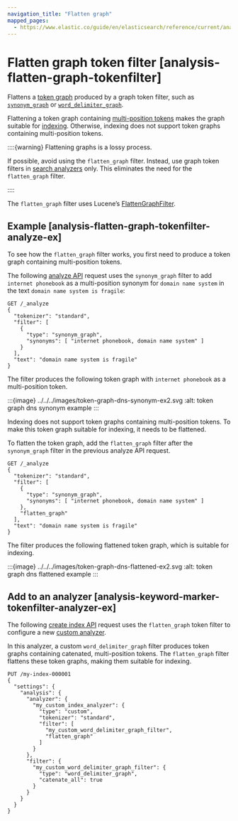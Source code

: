 ```yaml
---
navigation_title: "Flatten graph"
mapped_pages:
  - https://www.elastic.co/guide/en/elasticsearch/reference/current/analysis-flatten-graph-tokenfilter.html
---
```


# Flatten graph token filter [analysis-flatten-graph-tokenfilter]


Flattens a [token graph](docs-content://manage-data/data-store/text-analysis/token-graphs.md) produced by a graph token filter, such as [`synonym_graph`](/reference/data-analysis/text-analysis/analysis-synonym-graph-tokenfilter.md) or [`word_delimiter_graph`](/reference/data-analysis/text-analysis/analysis-word-delimiter-graph-tokenfilter.md).

Flattening a token graph containing [multi-position tokens](docs-content://manage-data/data-store/text-analysis/token-graphs.md#token-graphs-multi-position-tokens) makes the graph suitable for [indexing](docs-content://manage-data/data-store/text-analysis/index-search-analysis.md). Otherwise, indexing does not support token graphs containing multi-position tokens.

::::{warning}
Flattening graphs is a lossy process.

If possible, avoid using the `flatten_graph` filter. Instead, use graph token filters in [search analyzers](docs-content://manage-data/data-store/text-analysis/index-search-analysis.md) only. This eliminates the need for the `flatten_graph` filter.

::::


The `flatten_graph` filter uses Lucene’s [FlattenGraphFilter](https://lucene.apache.org/core/10_0_0/analysis/common/org/apache/lucene/analysis/core/FlattenGraphFilter.md).

## Example [analysis-flatten-graph-tokenfilter-analyze-ex]

To see how the `flatten_graph` filter works, you first need to produce a token graph containing multi-position tokens.

The following [analyze API](https://www.elastic.co/docs/api/doc/elasticsearch/operation/operation-indices-analyze) request uses the `synonym_graph` filter to add `internet phonebook` as a multi-position synonym for `domain name system` in the text `domain name system is fragile`:

```console
GET /_analyze
{
  "tokenizer": "standard",
  "filter": [
    {
      "type": "synonym_graph",
      "synonyms": [ "internet phonebook, domain name system" ]
    }
  ],
  "text": "domain name system is fragile"
}
```

The filter produces the following token graph with `internet phonebook` as a multi-position token.

:::{image} ../../../images/token-graph-dns-synonym-ex2.svg
:alt: token graph dns synonym example
:::

Indexing does not support token graphs containing multi-position tokens. To make this token graph suitable for indexing, it needs to be flattened.

To flatten the token graph, add the `flatten_graph` filter after the `synonym_graph` filter in the previous analyze API request.

```console
GET /_analyze
{
  "tokenizer": "standard",
  "filter": [
    {
      "type": "synonym_graph",
      "synonyms": [ "internet phonebook, domain name system" ]
    },
    "flatten_graph"
  ],
  "text": "domain name system is fragile"
}
```

The filter produces the following flattened token graph, which is suitable for indexing.

:::{image} ../../../images/token-graph-dns-flattened-ex2.svg
:alt: token graph dns flattened example
:::


## Add to an analyzer [analysis-keyword-marker-tokenfilter-analyzer-ex]

The following [create index API](https://www.elastic.co/docs/api/doc/elasticsearch/operation/operation-indices-create) request uses the `flatten_graph` token filter to configure a new [custom analyzer](docs-content://manage-data/data-store/text-analysis/create-custom-analyzer.md).

In this analyzer, a custom `word_delimiter_graph` filter produces token graphs containing catenated, multi-position tokens. The `flatten_graph` filter flattens these token graphs, making them suitable for indexing.

```console
PUT /my-index-000001
{
  "settings": {
    "analysis": {
      "analyzer": {
        "my_custom_index_analyzer": {
          "type": "custom",
          "tokenizer": "standard",
          "filter": [
            "my_custom_word_delimiter_graph_filter",
            "flatten_graph"
          ]
        }
      },
      "filter": {
        "my_custom_word_delimiter_graph_filter": {
          "type": "word_delimiter_graph",
          "catenate_all": true
        }
      }
    }
  }
}
```


